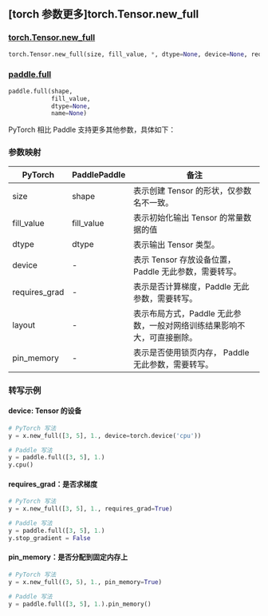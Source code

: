 ## [torch 参数更多]torch.Tensor.new_full

###  [torch.Tensor.new_full](https://pytorch.org/docs/stable/generated/torch.Tensor.new_full.html#torch-tensor-new-full)

```python
torch.Tensor.new_full(size, fill_value, *, dtype=None, device=None, requires_grad=False, layout=torch.strided, pin_memory=False)
```

###  [paddle.full](https://www.paddlepaddle.org.cn/documentation/docs/zh/develop/api/paddle/full_cn.html)

```python
paddle.full(shape,
            fill_value,
            dtype=None,
            name=None)
```

PyTorch 相比 Paddle 支持更多其他参数，具体如下：

### 参数映射

| PyTorch       | PaddlePaddle | 备注                                                         |
| ------------ | ----------- | ----------------------------------------------------------- |
| size          | shape        | 表示创建 Tensor 的形状，仅参数名不一致。                     |
| fill_value    | fill_value   | 表示初始化输出 Tensor 的常量数据的值                         |
| dtype         | dtype        | 表示输出 Tensor 类型。                                       |
| device        | -            | 表示 Tensor 存放设备位置，Paddle 无此参数，需要转写。    |
| requires_grad | -            | 表示是否计算梯度，Paddle 无此参数，需要转写。            |
| layout        | -            | 表示布局方式，Paddle 无此参数，一般对网络训练结果影响不大，可直接删除。 |
| pin_memory    | -            | 表示是否使用锁页内存， Paddle 无此参数，需要转写。       |

### 转写示例

#### device: Tensor 的设备

```python
# PyTorch 写法
y = x.new_full([3, 5], 1., device=torch.device('cpu'))

# Paddle 写法
y = paddle.full([3, 5], 1.)
y.cpu()
```

#### requires_grad：是否求梯度

```python
# PyTorch 写法
y = x.new_full([3, 5], 1., requires_grad=True)

# Paddle 写法
y = paddle.full([3, 5], 1.)
y.stop_gradient = False
```

#### pin_memory：是否分配到固定内存上

```python
# PyTorch 写法
y = x.new_full((3, 5), 1., pin_memory=True)

# Paddle 写法
y = paddle.full([3, 5], 1.).pin_memory()
```
